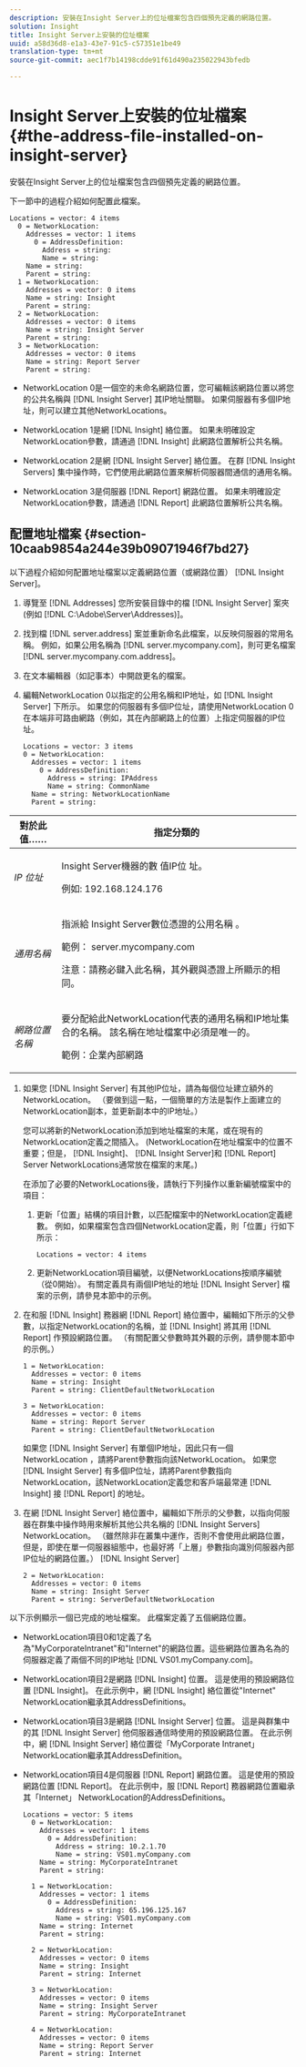 ```yaml
---
description: 安裝在Insight Server上的位址檔案包含四個預先定義的網路位置。
solution: Insight
title: Insight Server上安裝的位址檔案
uuid: a58d36d8-e1a3-43e7-91c5-c57351e1be49
translation-type: tm+mt
source-git-commit: aec1f7b14198cdde91f61d490a235022943bfedb

---
```



# Insight Server上安裝的位址檔案{#the-address-file-installed-on-insight-server}

安裝在Insight Server上的位址檔案包含四個預先定義的網路位置。

下一節中的過程介紹如何配置此檔案。

```
Locations = vector: 4 items  
  0 = NetworkLocation:  
    Addresses = vector: 1 items 
      0 = AddressDefinition:  
        Address = string:  
        Name = string:  
    Name = string:  
    Parent = string:  
  1 = NetworkLocation:  
    Addresses = vector: 0 items 
    Name = string: Insight 
    Parent = string:  
  2 = NetworkLocation:  
    Addresses = vector: 0 items 
    Name = string: Insight Server 
    Parent = string: 
  3 = NetworkLocation:  
    Addresses = vector: 0 items 
    Name = string: Report Server 
    Parent = string:
```

* NetworkLocation 0是一個空的未命名網路位置，您可編輯該網路位置以將您的公共名稱與 [!DNL Insight Server] 其IP地址關聯。 如果伺服器有多個IP地址，則可以建立其他NetworkLocations。
* NetworkLocation 1是網 [!DNL Insight] 絡位置。 如果未明確設定NetworkLocation參數，請通過 [!DNL Insight] 此網路位置解析公共名稱。

* NetworkLocation 2是網 [!DNL Insight Server] 絡位置。 在群 [!DNL Insight Servers] 集中操作時，它們使用此網路位置來解析伺服器間通信的通用名稱。

* NetworkLocation 3是伺服器 [!DNL Report] 網路位置。 如果未明確設定NetworkLocation參數，請通過 [!DNL Report] 此網路位置解析公共名稱。

## 配置地址檔案 {#section-10caab9854a244e39b09071946f7bd27}

以下過程介紹如何配置地址檔案以定義網路位置（或網路位置） [!DNL Insight Server]。

1. 導覽至 [!DNL Addresses] 您所安裝目錄中的檔 [!DNL Insight Server] 案夾(例如 [!DNL C:\Adobe\Server\Addresses)]。

1. 找到檔 [!DNL server.address] 案並重新命名此檔案，以反映伺服器的常用名稱。 例如，如果公用名稱為 [!DNL server.mycompany.com]，則可更名檔案 [!DNL server.mycompany.com.address]。

1. 在文本編輯器（如記事本）中開啟更名的檔案。
1. 編輯NetworkLocation 0以指定的公用名稱和IP地址，如 [!DNL Insight Server] 下所示。 如果您的伺服器有多個IP位址，請使用NetworkLocation 0在本端非可路由網路（例如，其在內部網路上的位置）上指定伺服器的IP位址。

   ```
   Locations = vector: 3 items 
   0 = NetworkLocation: 
     Addresses = vector: 1 items 
       0 = AddressDefinition: 
         Address = string: IPAddress 
         Name = string: CommonName 
     Name = string: NetworkLocationName 
     Parent = string: 
   ```

<table id="table_02C2A1630CCD40C4A51B314C3CB683F1"> 
 <thead> 
  <tr> 
   <th colname="col1" class="entry"> 對於此值…… </th> 
   <th colname="col2" class="entry"> 指定分類的 </th> 
  </tr> 
 </thead>
 <tbody> 
  <tr> 
   <td colname="col1"> <i>IP 位址</i> </td> 
   <td colname="col2"> <p>Insight Server機器的數 <span class="keyword"> 值IP位 </span> 址。 </p> <p>例如: 192.168.124.176 </p> </td> 
  </tr> 
  <tr> 
   <td colname="col1"> <i>通用名稱 </i> </td> 
   <td colname="col2"> <p>指派給 <span class="keyword"> Insight Server數位憑證的公用名稱 </span>。 </p> <p>範例： <span class="filepath"> server.mycompany.com </span></p> <p>注意：請務必鍵入此名稱，其外觀與憑證上所顯示的相同。 </p> </td> 
  </tr> 
  <tr> 
   <td colname="col1"> <i>網路位置名稱 </i> </td> 
   <td colname="col2"> <p>要分配給此NetworkLocation代表的通用名稱和IP地址集合的名稱。 該名稱在地址檔案中必須是唯一的。 </p> <p>範例：企業內部網路 </p> </td> 
  </tr> 
 </tbody> 
</table>

1. 如果您 [!DNL Insight Server] 有其他IP位址，請為每個位址建立額外的NetworkLocation。 （要做到這一點，一個簡單的方法是製作上面建立的NetworkLocation副本，並更新副本中的IP地址。）

   您可以將新的NetworkLocation添加到地址檔案的末尾，或在現有的NetworkLocation定義之間插入。 (NetworkLocation在地址檔案中的位置不重要；但是， [!DNL Insight]、 [!DNL Insight Server]和 [!DNL Report] Server NetworkLocations通常放在檔案的末尾。)

   在添加了必要的NetworkLocations後，請執行下列操作以重新編號檔案中的項目：

   1. 更新「位置」結構的項目計數，以匹配檔案中的NetworkLocation定義總數。 例如，如果檔案包含四個NetworkLocation定義，則「位置」行如下所示：

      ```
      Locations = vector: 4 items
      ```

   1. 更新NetworkLocation項目編號，以便NetworkLocations按順序編號（從0開始）。
   有關定義具有兩個IP地址的地址 [!DNL Insight Server] 檔案的示例，請參見本節中的示例。

1. 在和服 [!DNL Insight] 務器網 [!DNL Report] 絡位置中，編輯如下所示的父參數，以指定NetworkLocation的名稱，並 [!DNL Insight] 將其用 [!DNL Report] 作預設網路位置。 （有關配置父參數時其外觀的示例，請參閱本節中的示例。）

   ```
   1 = NetworkLocation:  
     Addresses = vector: 0 items 
     Name = string: Insight 
     Parent = string: ClientDefaultNetworkLocation 
   
   3 = NetworkLocation:  
     Addresses = vector: 0 items 
     Name = string: Report Server 
     Parent = string: ClientDefaultNetworkLocation
   ```

   如果您 [!DNL Insight Server] 有單個IP地址，因此只有一個NetworkLocation ，請將Parent參數指向該NetworkLocation。 如果您 [!DNL Insight Server] 有多個IP位址，請將Parent參數指向NetworkLocation，該NetworkLocation定義您和客戶端最常連 [!DNL Insight] 接 [!DNL Report] 的地址。

1. 在網 [!DNL Insight Server] 絡位置中，編輯如下所示的父參數，以指向伺服器在群集中操作時用來解析其他公共名稱的 [!DNL Insight Servers] NetworkLocation。 （雖然除非在叢集中運作，否則不會使用此網路位置，但是，即使在單一伺服器組態中，也最好將「上層」參數指向識別伺服器內部IP位址的網路位置。） [!DNL Insight Server]

   ```
   2 = NetworkLocation:  
     Addresses = vector: 0 items 
     Name = string: Insight Server 
     Parent = string: ServerDefaultNetworkLocation
   ```

以下示例顯示一個已完成的地址檔案。 此檔案定義了五個網路位置。

* NetworkLocation項目0和1定義了名為&quot;MyCorporateIntranet&quot;和&quot;Internet&quot;的網路位置。這些網路位置為名為的伺服器定義了兩個不同的IP地址 [!DNL VS01.myCompany.com]。
* NetworkLocation項目2是網路 [!DNL Insight] 位置。 這是使用的預設網路位置 [!DNL Insight]。 在此示例中，網 [!DNL Insight] 絡位置從&quot;Internet&quot; NetworkLocation繼承其AddressDefinitions。

* NetworkLocation項目3是網路 [!DNL Insight Server] 位置。 這是與群集中的其 [!DNL Insight Server] 他伺服器通信時使用的預設網路位置。 在此示例中，網 [!DNL Insight Server] 絡位置從「MyCorporate Intranet」 NetworkLocation繼承其AddressDefinition。

* NetworkLocation項目4是伺服器 [!DNL Report] 網路位置。 這是使用的預設網路位置 [!DNL Report]。 在此示例中，服 [!DNL Report] 務器網路位置繼承其「Internet」 NetworkLocation的AddressDefinitions。

   ```
   Locations = vector: 5 items 
     0 = NetworkLocation:  
       Addresses = vector: 1 items 
         0 = AddressDefinition:  
           Address = string: 10.2.1.70 
           Name = string: VS01.myCompany.com 
       Name = string: MyCorporateIntranet 
       Parent = string:  
   
     1 = NetworkLocation:  
       Addresses = vector: 1 items 
         0 = AddressDefinition:  
           Address = string: 65.196.125.167 
           Name = string: VS01.myCompany.com 
       Name = string: Internet 
       Parent = string: 
   
     2 = NetworkLocation:  
       Addresses = vector: 0 items 
       Name = string: Insight 
       Parent = string: Internet 
   
     3 = NetworkLocation:  
       Addresses = vector: 0 items 
       Name = string: Insight Server 
       Parent = string: MyCorporateIntranet 
   
     4 = NetworkLocation:  
       Addresses = vector: 0 items 
       Name = string: Report Server 
       Parent = string: Internet
   ```

